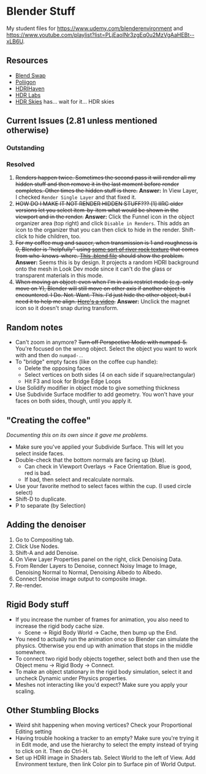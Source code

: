 Blender Stuff
=============

My student files for https://www.udemy.com/blenderenvironment and
https://www.youtube.com/playlist?list=PLjEaoINr3zgEq0u2MzVgAaHEBt--xLB6U. 

## Resources
* [Blend Swap](https://blendswap.com)
* [Poliigon](https://www.poliigon.com/)
* [HDRIHaven](https://hdrihaven.com/hdris)
* [HDR Labs](https://hdrlabs.com)
* [HDR Skies](https://hdr-skies.com) has... wait for it... HDR skies


## Current Issues (2.81 unless mentioned otherwise)

### Outstanding


### Resolved
1. ~~Renders happen twice. Sometimes the second pass it will render all my hidden stuff and then remove    it in the last moment before render completes. Other times the hidden stuff is there.~~ **Answer:** In View Layer, I checked `Render Single Layer` and that fixed it.
2. ~~HOW DO I MAKE IT NOT RENDER HIDDEN STUFF??? [1] IIRC older versions let you select item-by-item
   what would be shown in the viewport and in the render.~~ **Answer:** Click the Funnel icon in the 
   object organizer area (top right) and click `Disable in Renders`. This adds an icon to the organizer that you can then click to hide in the render. Shift-click to hide children, too.
3. ~~For my coffee mug and saucer, when transmission is 1 and roughness is 0, Blender is "helpfully"
    using [some sort of river rock texture](https://www.youtube.com/watch?v=TaRx-s5RH6Q) that 
    comes from who-knows-where. [This .blend file](https://github.com/bbhart/blenderstuff/blob/52cb4cbfa4dcebf28826a55b27d10801fd723888/donut-blender28/donut-and-coffee.blend) should show 
    the problem.~~ **Answer:** Seems this is by design. It projects a random HDRI background onto
    the mesh in Look Dev mode since it can't do the glass or transparent materials in this mode.
4. ~~When moving an object: even when I'm in axis restrict mode (e.g. only move on Y), Blender
    will still move on other axis if another object is encountered. I Do. Not. Want. This.
    I'd just hide the other object, but I need it to help me align. [Here's a video](https://www.youtube.com/watch?v=axg2Etkm6s4).~~ **Answer:** Unclick the magnet icon so it doesn't snap 
    during transform.

## Random notes

* Can't zoom in anymore? ~~Turn off Perspective Mode with numpad-5.~~ You're focused on the wrong object. Select the object you want to work with and then do `numpad-.`.
* To "bridge" empty faces (like on the coffee cup handle):
    * Delete the opposing faces
    * Select vertices on both sides (4 on each side if square/rectangular)
    * Hit F3 and look for Bridge Edge Loops
* Use Solidify modifier in object mode to give something thickness
* Use Subdivide Surface modifier to add geometry. You won't have your faces on both sides, though, 
  until you apply it.

## "Creating the coffee"
_Documenting this on its own since it gave me problems._
* Make sure you've applied your Subdivide Surface. This will let you select inside faces.
* Double-check that the bottom normals are facing up (blue). 
    * Can check in Viewport Overlays -> Face Orientation. Blue is good, red is bad. 
    * If bad, then select and recalculate normals.
* Use your favorite method to select faces within the cup. (I used circle select)
* Shift-D to duplicate.
* P to separate (by Selection)

## Adding the denoiser
1. Go to Compositing tab.
1. Click Use Nodes.
1. Shift-A and add Denoise.
1. On View Layer Properties panel on the right, click Denoising Data.
1. From Render Layers to Denoise, connect Noisy Image to Image, Denoising Normal to Normal, Denoising Albedo to Albedo. 
1. Connect Denoise image output to composite image.
1. Re-render.

## Rigid Body stuff
* If you increase the number of frames for animation, you also need to increase the rigid body cache size.
    * Scene -> Rigid Body World -> Cache, then bump up the End.
* You need to actually run the animation once so Blender can simulate the physics. Otherwise you end up with animation that
    stops in the middle somewhere. 
* To connect two rigid body objects together, select both and then use the Object menu -> Rigid Body -> Connect.
* To make an object stationary in the rigid body simulation, select it and uncheck Dynamic under Physics properties.
* Meshes not interacting like you'd expect? Make sure you apply your scaling. 

## Other Stumbling Blocks
* Weird shit happening when moving vertices? Check your Proportional Editing setting
* Having trouble hooking a tracker to an empty? Make sure you're trying it in Edit mode, and use the hierarchy to select
  the empty instead of trying to click on it. Then do Ctrl-H.
* Set up HDRI image in Shaders tab. Select World to the left of View. Add Environment texture, then link Color pin to Surface 
  pin of World Output. 



